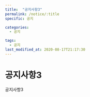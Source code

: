 ```yaml
---
title:  "공지사항3"
permalink: /notice/:title
specific: 공지

categories:
  - 공지

tags:
  - 공지
last_modified_at: 2020-08-17T21:17:30
---
```


# 공지사항3
공지사항3